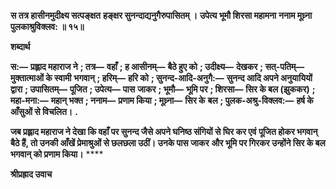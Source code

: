 **स तत्र हासीनमुदीक्ष्य सत्पङ्क्षत** **हङ्क्षर सुनन्दाद्यनुगैरुपासितम् ।** **उपेत्य भूमौ शिरसा महामना** **ननाम मूध्र्ना पुलकाश्रुविक्लव: ॥ १५॥** 

**शब्दार्थ** 

**स:—** **प्रह्लाद महाराज ने** **; तत्र—** **वहाँ** **; ह आसीनम्—** **बैठे हुए को** **; उदीक्ष्य—** **देखकर** **; सत्-पतिम्—** **मुक्तात्माओं के स्वामी** **भगवान्** **; हरिम्—** **हरि को** **; सुनन्द-आदि-अनुगै:—** **सुनन्द आदि अपने अनुयायियों द्वारा** **; उपासितम्—** **पूजित** **; उपेत्य—** **पास** **जाकर** **; भूमौ—** **भूमि पर** **; शिरसा—** **सिर के बल (झुककर)** **; महा-मना:—** **महान् भक्त** **; ननाम—** **प्रणाम किया** **; मूध्र्ना—** **सिर के** **बल** **; पुलक-अश्रु-विक्लव:—** **हर्ष के आँसुओं से विचलित।** **.** 

**जब प्रह्लाद महाराज ने देखा कि वहाँ पर सुनन्द जैसे अपने घनिष्ठ संगियों से घिर कर एवं** **पूजित होकर भगवान् बैठे हैं, तो उनकी आँखें प्रेमाश्रुओं से छलछला उठीं। उनके पास जाकर** **और भूमि पर गिरकर उन्होंने सिर के बल भगवान् को प्रणाम किया।** **** 

**श्रीप्रह्राद उवाच** 